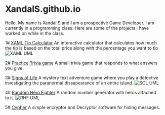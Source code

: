 # XandalS.github.io

Hello. My name is Xandal S and I am a prospective Game Developer.
I am currently in a programming class. Here are some of the projects I have worked on while in the class.

1# [XAML Tip Calculator](https://github.com/XandalS/XAML-Tip-Calculator-Practice) An interactive calculator that calculates how much the tip is based on the total price along with the percentage you want to tip 
![XAML UML](https://user-images.githubusercontent.com/93745805/141206065-81d17d90-3895-4391-94d2-72d5c318074d.png)


2# [Practice Trivia game](https://github.com/XandalS/Triva-Game-Practice) A small trivia game that responds to what answers you give.

3# [Signs of Life](https://github.com/XandalS/Midterm-Signs-of-Life) A mystery text adventure game where you play a detective investigating the paranormal dissapearance of an entire island.
![SOL UML](https://user-images.githubusercontent.com/93745805/141203844-f0294f53-ed36-4e14-9546-a46f96692575.png)


4# [Random Hero Fighter](https://github.com/XandalS/Random-Hero-Fighter) A random number generator with heros attached to it.
![RHF UML](https://user-images.githubusercontent.com/93745805/141203772-fd28ffe3-1779-47f1-966c-375b4af5d7f1.png)

5# [Cypher](https://github.com/XandalS/Cypher) A simple encryptor and Decryptor software for hiding messages.

